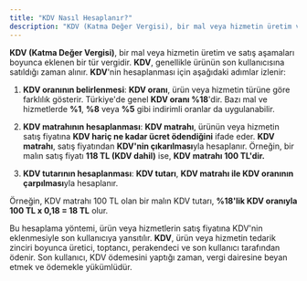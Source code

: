 ```yaml
---
title: "KDV Nasıl Hesaplanır?"
description: "KDV (Katma Değer Vergisi), bir mal veya hizmetin üretim ve satış aşamaları boyunca eklenen bir tür vergidir"
---
```


**KDV (Katma Değer Vergisi)**, bir mal veya hizmetin üretim ve satış aşamaları boyunca eklenen bir tür vergidir. **KDV**, genellikle ürünün son kullanıcısına satıldığı zaman alınır. **KDV**'nin hesaplanması için aşağıdaki adımlar izlenir:

1. **KDV oranının belirlenmesi**: **KDV oranı**, ürün veya hizmetin türüne göre farklılık gösterir. Türkiye'de genel **KDV oranı %18**'dir. Bazı mal ve hizmetlerde **%1**, **%8** veya **%5** gibi indirimli oranlar da uygulanabilir.

2. **KDV matrahının hesaplanması**: **KDV matrahı**, ürünün veya hizmetin satış fiyatına **KDV hariç ne kadar ücret ödendiğini** ifade eder. **KDV matrahı**, satış fiyatından **KDV'nin çıkarılması**yla hesaplanır. Örneğin, bir malın satış fiyatı **118 TL (KDV dahil)** ise, **KDV matrahı 100 TL'dir.**

3. **KDV tutarının hesaplanması**: **KDV tutarı**, **KDV matrahı ile KDV oranının çarpılması**yla hesaplanır.

Örneğin, KDV matrahı 100 TL olan bir malın KDV tutarı, **%18'lik KDV oranıyla 100 TL x 0,18 = 18 TL** olur.

Bu hesaplama yöntemi, ürün veya hizmetlerin satış fiyatına KDV'nin eklenmesiyle son kullanıcıya yansıtılır. **KDV**, ürün veya hizmetin tedarik zinciri boyunca üretici, toptancı, perakendeci ve son kullanıcı tarafından ödenir. Son kullanıcı, KDV ödemesini yaptığı zaman, vergi dairesine beyan etmek ve ödemekle yükümlüdür.
